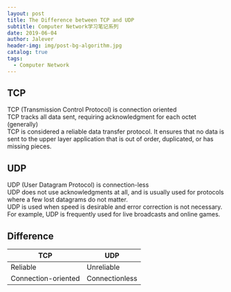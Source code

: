 ```yaml
---
layout: post
title: The Difference between TCP and UDP
subtitle: Computer Network学习笔记系列
date: 2019-06-04
author: Jalever
header-img: img/post-bg-algorithm.jpg
catalog: true
tags:
  - Computer Network
---
```


## TCP
TCP (Transmission Control Protocol) is connection oriented<br/>
TCP tracks all data sent, requiring acknowledgment for each octet (generally)<br/>
TCP is considered a reliable data transfer protocol. It ensures that no data is sent to the upper layer application that is out of order, duplicated, or has missing pieces.


## UDP
UDP (User Datagram Protocol) is connection-less<br/>
UDP does not use acknowledgments at all, and is usually used for protocols where a few lost datagrams do not matter.<br/>
UDP is used when speed is desirable and error correction is not necessary. For example, UDP is frequently used for live broadcasts and online games.

## Difference
| TCP | UDP|
|---|---|
|Reliable|Unreliable
|Connection-oriented|Connectionless|
